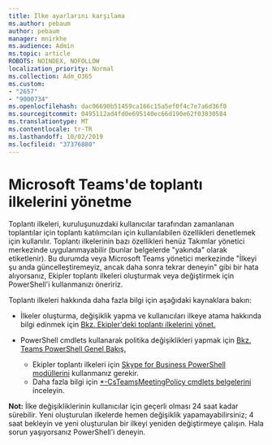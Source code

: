 ```yaml
---
title: İlke ayarlarını karşılama
ms.author: pebaum
author: pebaum
manager: mnirkhe
ms.audience: Admin
ms.topic: article
ROBOTS: NOINDEX, NOFOLLOW
localization_priority: Normal
ms.collection: Adm_O365
ms.custom:
- "2657"
- "9000734"
ms.openlocfilehash: dac06690b51459ca166c15a5ef0f4c7e7a6d36f0
ms.sourcegitcommit: 0495112ad4fd0e695140ec66d190e62f03030584
ms.translationtype: MT
ms.contentlocale: tr-TR
ms.lasthandoff: 10/02/2019
ms.locfileid: "37376880"
---
```

# <a name="manage-meeting-policies-in-microsoft-teams"></a>Microsoft Teams'de toplantı ilkelerini yönetme

Toplantı ilkeleri, kuruluşunuzdaki kullanıcılar tarafından zamanlanan toplantılar için toplantı katılımcıları için kullanılabilen özellikleri denetlemek için kullanılır. Toplantı ilkelerinin bazı özellikleri henüz Takımlar yönetici merkezinde uygulanmayabilir (bunlar belgelerde "yakında" olarak etiketlenir). Bu durumda veya Microsoft Teams yönetici merkezinde "İlkeyi şu anda güncelleştiremeyiz, ancak daha sonra tekrar deneyin" gibi bir hata alıyorsanız, Ekipler toplantı ilkeleri oluşturmak veya değiştirmek için PowerShell'i kullanmanızı öneririz. 

Toplantı ilkeleri hakkında daha fazla bilgi için aşağıdaki kaynaklara bakın:

- İlkeler oluşturma, değişiklik yapma ve kullanıcıları ilkeye atama hakkında bilgi edinmek için [Bkz. Ekipler'deki toplantı ilkelerini yönet.](https://docs.microsoft.com/en-us/microsoftteams/meeting-policies-in-teams)

- PowerShell cmdlets kullanarak politika değişiklikleri yapmak için [Bkz. Teams PowerShell Genel Bakış.](https://docs.microsoft.com/microsoftteams/teams-powershell-overview) 
    - Ekipler toplantı ilkeleri için [Skype for Business PowerShell modüllerini](https://www.microsoft.com/download/details.aspx?id=39366) kullanmanız gerekir. 
    - Daha fazla bilgi için [*-CsTeamsMeetingPolicy cmdlets belgelerini](https://docs.microsoft.com/search/?search=CsTeamsMeetingPolicy&view=skype-ps) inceleyin.

**Not:** İlke değişikliklerinin kullanıcılar için geçerli olması 24 saat kadar sürebilir. Yeni oluşturulan ilkelerde hemen değişiklik yapamayabilirsiniz; 4 saat bekleyin ve yeni oluşturulan bir ilkeyi yeniden değiştirmeye çalışın. Hala sorun yaşıyorsanız PowerShell'i deneyin.  